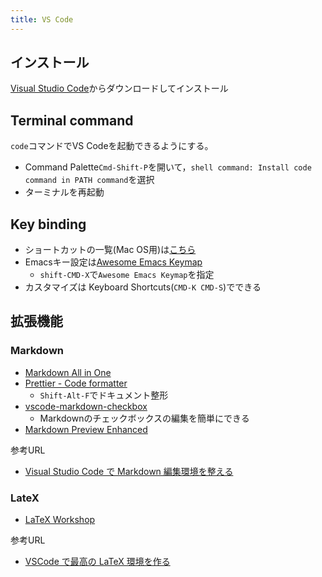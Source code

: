```yaml
---
title: VS Code
---
```



## インストール

[Visual Studio Code](https://code.visualstudio.com/download)からダウンロードしてインストール

## Terminal command

`code`コマンドでVS Codeを起動できるようにする。

- Command Palette`Cmd-Shift-P`を開いて，`shell command: Install code command in PATH command`を選択
- ターミナルを再起動

## Key binding

- ショートカットの一覧(Mac OS用)は[こちら](https://code.visualstudio.com/shortcuts/keyboard-shortcuts-macos.pdf)
- Emacsキー設定は[Awesome Emacs Keymap](https://marketplace.visualstudio.com/items?itemName=tuttieee.emacs-mcx)
    - `shift-CMD-X`で`Awesome Emacs Keymap`を指定
- カスタマイズは Keyboard Shortcuts(`CMD-K CMD-S`)でできる


## 拡張機能

### Markdown

- [Markdown All in One](https://marketplace.visualstudio.com/items?itemName=yzhang.markdown-all-in-one)
- [Prettier - Code formatter](https://marketplace.visualstudio.com/items?itemName=esbenp.prettier-vscode)
    - `Shift-Alt-F`でドキュメント整形
- [vscode-markdown-checkbox](https://github.com/PKief/vscode-markdown-checkbox)
    - Markdownのチェックボックスの編集を簡単にできる
- [Markdown Preview Enhanced](https://marketplace.visualstudio.com/items?itemName=shd101wyy.markdown-preview-enhanced)

参考URL

- [Visual Studio Code で Markdown 編集環境を整える
](https://qiita.com/kumapo0313/items/a59df3d74a7eaaaf3137)

### LateX
- [LaTeX Workshop](https://marketplace.visualstudio.com/items?itemName=James-Yu.latex-workshop)

参考URL

- [VSCode で最高の LaTeX 環境を作る](https://qiita.com/rainbartown/items/d7718f12d71e688f3573)
